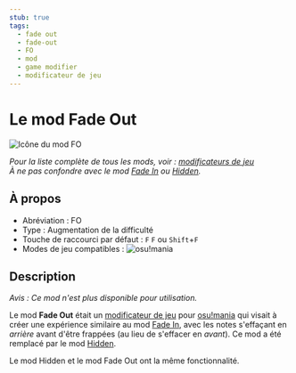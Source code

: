 ```yaml
---
stub: true
tags:
  - fade out
  - fade-out
  - FO
  - mod
  - game modifier
  - modificateur de jeu
---
```


<!-- TODO:
- add score multiplier, shortcut key, and caption values
- Add information on when and why the Fade Out mod was removed -->

# Le mod Fade Out

![Icône du mod FO](/wiki/shared/mods/FO.png "Icône du mod Fade Out (FO)")

*Pour la liste complète de tous les mods, voir : [modificateurs de jeu](/wiki/Game_modifier)*\
*À ne pas confondre avec le mod [Fade In](/wiki/Game_modifier/Fade_In) ou [Hidden](/wiki/Game_modifier/Hidden).*

## À propos

- Abréviation : FO
- Type : Augmentation de la difficulté
- Touche de raccourci par défaut : `F` `F` ou `Shift`+`F`
- Modes de jeu compatibles : ![][osu!mania]

## Description

*Avis : Ce mod n'est plus disponible pour utilisation.*

Le mod **Fade Out** était un [modificateur de jeu](/wiki/Game_modifier) pour [osu!mania](/wiki/Game_mode/osu!mania) qui visait à créer une expérience similaire au mod [Fade In](/wiki/Game_modifier/Fade_In), avec les notes s'effaçant en *arrière* avant d'être frappées (au lieu de s'effacer en *avant*). Ce mod a été remplacé par le mod [Hidden](/wiki/Game_modifier/Hidden).

Le mod Hidden et le mod Fade Out ont la même fonctionnalité.

[osu!mania]: /wiki/shared/mode/mania.png "osu!mania"

